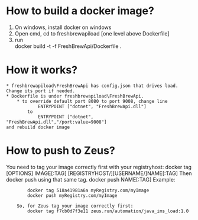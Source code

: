 
How to build a docker image?
============================
 1) On windows, install docker on windows
 2) Open cmd, cd to freshbrewapiload [one level above Dockerfile]
 3) run  
   docker build -t <image-name> -f FreshBrewApi/Dockerfile .


How it works?
============
	* freshbrewapiload\FreshBrewApi has config.json that drives load. Change its port if needed.
	* Dockerfile is under freshbrewapiload\FreshBrewApi. 
		* to override default port 8080 to port 9008, change line 
				ENTRYPOINT ["dotnet", "FreshBrewApi.dll"]
			to
				ENTRYPOINT ["dotnet", "FreshBrewApi.dll","/port:value=9008"]
	and rebuild docker image

How to push to Zeus?
===================
	
You need to tag your image correctly first with your registryhost:
				docker tag [OPTIONS] IMAGE[:TAG] [REGISTRYHOST/][USERNAME/]NAME[:TAG]
		Then docker push using that same tag.
				docker push NAME[:TAG]
		Example:

			docker tag 518a41981a6a myRegistry.com/myImage
			docker push myRegistry.com/myImage

		So, for Zeus tag your image correctly first:
			docker tag f7cb0d7f3e11 zeus.run/automation/java_ims_load:1.0
